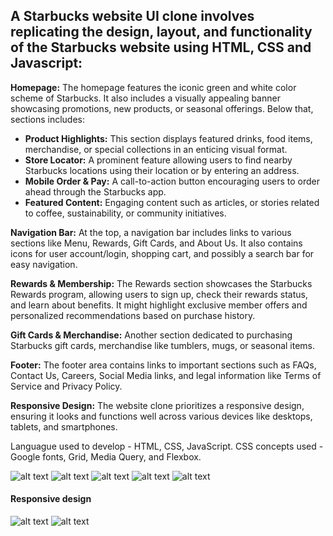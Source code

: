 ## A Starbucks website UI clone involves replicating the design, layout, and functionality of the Starbucks website using HTML, CSS and Javascript:

**Homepage:**
The homepage features the iconic green and white color scheme of Starbucks. It also includes a visually appealing banner showcasing promotions, new products, or seasonal offerings. Below that, sections includes:

- **Product Highlights:** This section displays featured drinks, food items, merchandise, or special collections in an enticing visual format.
- **Store Locator:** A prominent feature allowing users to find nearby Starbucks locations using their location or by entering an address.
- **Mobile Order & Pay:** A call-to-action button encouraging users to order ahead through the Starbucks app.
- **Featured Content:** Engaging content such as articles, or stories related to coffee, sustainability, or community initiatives.

**Navigation Bar:**
At the top, a navigation bar includes links to various sections like Menu, Rewards, Gift Cards, and About Us. It also contains icons for user account/login, shopping cart, and possibly a search bar for easy navigation.

**Rewards & Membership:**
The Rewards section showcases the Starbucks Rewards program, allowing users to sign up, check their rewards status, and learn about benefits. It might highlight exclusive member offers and personalized recommendations based on purchase history.

**Gift Cards & Merchandise:**
Another section dedicated to purchasing Starbucks gift cards, merchandise like tumblers, mugs, or seasonal items.

**Footer:**
The footer area contains links to important sections such as FAQs, Contact Us, Careers, Social Media links, and legal information like Terms of Service and Privacy Policy.

**Responsive Design:**
The website clone prioritizes a responsive design, ensuring it looks and functions well across various devices like desktops, tablets, and smartphones.


Languague used to develop - HTML, CSS, JavaScript.
CSS concepts used - Google fonts, Grid, Media Query, and Flexbox.

![alt text](https://github.com/TejasSathe010/Starbucks-Landing-Page-CSS-Clone/blob/main/screenshots/Screenshot%202024-01-01%20at%207.59.41%20PM.png)
![alt text](https://github.com/TejasSathe010/Starbucks-Landing-Page-CSS-Clone/blob/main/screenshots/Screenshot%202024-01-01%20at%207.59.52%20PM.png)
![alt text](https://github.com/TejasSathe010/Starbucks-Landing-Page-CSS-Clone/blob/main/screenshots/Screenshot%202024-01-01%20at%208.00.02%20PM.png)
![alt text](https://github.com/TejasSathe010/Starbucks-Landing-Page-CSS-Clone/blob/main/screenshots/Screenshot%202024-01-01%20at%208.00.37%20PM.png)
![alt text](https://github.com/TejasSathe010/Starbucks-Landing-Page-CSS-Clone/blob/main/screenshots/Screenshot%202024-01-01%20at%208.01.00%20PM.png)

#### Responsive design
![alt text](https://github.com/TejasSathe010/Starbucks-Landing-Page-CSS-Clone/blob/main/screenshots/Screenshot%202024-01-01%20at%208.01.09%20PM.png)
![alt text](https://github.com/TejasSathe010/Starbucks-Landing-Page-CSS-Clone/blob/main/screenshots/Screenshot%202024-01-01%20at%208.01.24%20PM.png)
